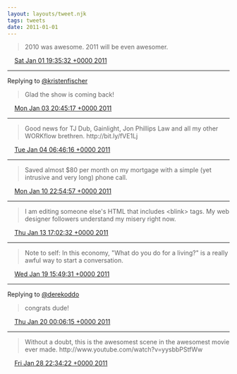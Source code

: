 ```yaml
---
layout: layouts/tweet.njk
tags: tweets
date: 2011-01-01
---
```


> 2010 was awesome\. 2011 will be even awesomer\.

<img src="../media/tweet.ico" width="12" /> [Sat Jan 01 19:35:32 +0000 2011](https://twitter.com/timwasson/status/21288431090933760)

----

Replying to [@kristenfischer](https://twitter.com/@kristenfischer/status/22025966830227456)

> Glad the show is coming back\!

<img src="../media/tweet.ico" width="12" /> [Mon Jan 03 20:45:17 +0000 2011](https://twitter.com/timwasson/status/22030761112637440)

----

> Good news for TJ Dub, Gainlight, Jon Phillips Law and all my other WORKflow brethren\. http://bit\.ly/fVE1Lj

<img src="../media/tweet.ico" width="12" /> [Tue Jan 04 06:46:16 +0000 2011](https://twitter.com/timwasson/status/22182005953273858)

----

> Saved almost $80 per month on my mortgage with a simple \(yet intrusive and very long\) phone call\.

<img src="../media/tweet.ico" width="12" /> [Mon Jan 10 22:54:57 +0000 2011](https://twitter.com/timwasson/status/24600106275708928)

----

> I am editing someone else's HTML that includes &lt;blink&gt; tags\. My web designer followers understand my misery right now\.

<img src="../media/tweet.ico" width="12" /> [Thu Jan 13 17:02:32 +0000 2011](https://twitter.com/timwasson/status/25598584497905665)

----

> Note to self: In this economy, "What do you do for a living?" is a really awful way to start a conversation\.

<img src="../media/tweet.ico" width="12" /> [Wed Jan 19 15:49:31 +0000 2011](https://twitter.com/timwasson/status/27754535250305024)

----

Replying to [@derekoddo](https://twitter.com/derekoddo/status/27865602068586496)

> congrats dude\!

<img src="../media/tweet.ico" width="12" /> [Thu Jan 20 00:06:15 +0000 2011](https://twitter.com/timwasson/status/27879543813439488)

----

> Without a doubt, this is the awesomest scene in the awesomest movie ever made\. http://www\.youtube\.com/watch?v\=yysbbPStfWw

<img src="../media/tweet.ico" width="12" /> [Fri Jan 28 22:34:22 +0000 2011](https://twitter.com/timwasson/status/31117910294401024)